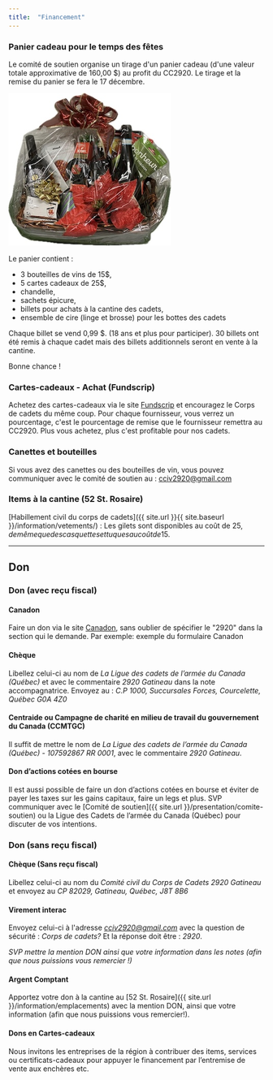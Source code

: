 ```yaml
---
title:  "Financement"
---
```


### Panier cadeau pour le temps des fêtes

Le comité de soutien organise un tirage d'un panier cadeau (d'une valeur totale approximative de 160,00 $) au profit du CC2920. Le tirage et la remise du panier se fera le 17 décembre. 

![Panier cadeau pour le tirage](panier-cadeau-2023.jpg)

Le panier contient :
- 3 bouteilles de vins de 15$, 
- 5 cartes cadeaux de 25$, 
- chandelle,
- sachets épicure, 
- billets pour achats à la cantine des cadets,
- ensemble de cire (linge et brosse) pour les bottes des cadets


Chaque billet se vend 0,99 $. (18 ans et plus pour participer). 30 billets ont été remis à chaque cadet mais des billets additionnels seront en vente à la cantine. 

Bonne chance !


### Cartes-cadeaux - Achat (Fundscrip)

Achetez des cartes-cadeaux via le site [Fundscrip](https://www.fundscrip.com/soutenir-un-groupe/3CKM2J) et encouragez le Corps de cadets du même coup. Pour chaque fournisseur, vous verrez un pourcentage, c'est le pourcentage de remise que le fournisseur remettra au CC2920. Plus vous achetez, plus c'est profitable pour nos cadets.

### Canettes et bouteilles

Si vous avez des canettes ou des bouteilles de vin, vous pouvez communiquer avec le comité de soutien au : [cciv2920@gmail.com](mailto:cciv2920@gmail.com)

### Items à la cantine (52 St. Rosaire)

[Habillement civil du corps de cadets]({{ site.url }}{{ site.baseurl }}/information/vetements/) : Les gilets sont disponibles au coût de 25$, de même que des casquettes et tuques au coût de 15$.

---

## Don

### Don (avec reçu fiscal)

#### Canadon
Faire un don via le site [Canadon](https://www.canadahelps.org/fr/dn/58671), sans oublier de spécifier le "2920" dans la section qui le demande. Par exemple:
 exemple du formulaire Canadon

#### Chèque
Libellez celui-ci au nom de *La Ligue des cadets de l’armée du Canada (Québec)* et avec le commentaire *2920 Gatineau* dans la note accompagnatrice. Envoyez au : *C.P 1000, Succursales Forces, Courcelette, Québec G0A 4Z0*

#### Centraide ou Campagne de charité en milieu de travail du gouvernement du Canada (CCMTGC)
Il suffit de mettre le nom de *La Ligue des cadets de l’armée du Canada (Québec) - 107592867 RR 0001*, avec le commentaire *2920 Gatineau*.

#### Don d’actions cotées en bourse
Il est aussi possible de faire un don d’actions cotées en bourse et éviter de payer les taxes sur les gains capitaux, faire un legs et plus. SVP communiquer avec le [Comité de soutien]({{ site.url }}/presentation/comite-soutien) ou la Ligue des Cadets de l’armée du Canada (Québec) pour discuter de vos intentions.


### Don (sans reçu fiscal)

#### Chèque (Sans reçu fiscal)
Libellez celui-ci au nom du *Comité civil du Corps de Cadets 2920 Gatineau* et envoyez au *CP 82029, Gatineau, Québec, J8T 8B6*

#### Virement interac
Envoyez celui-ci à l'adresse *cciv2920@gmail.com* avec la question de sécurité : *Corps de cadets?* Et la réponse doit être : *2920*. 

*SVP mettre la mention DON ainsi que votre information dans les notes (afin que nous puissions vous remercier !)*

#### Argent Comptant
Apportez votre don à la cantine au [52 St. Rosaire]({{ site.url }}/information/emplacements) avec la mention DON, ainsi que votre information (afin que nous puissions vous remercier!).

#### Dons en Cartes-cadeaux

Nous invitons les entreprises de la région à contribuer des items, services ou certificats-cadeaux pour appuyer le financement par l’entremise de vente aux enchères etc.


